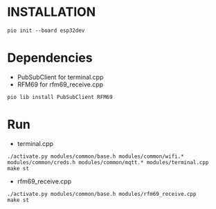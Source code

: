 # INSTALLATION
```
pio init --board esp32dev
```

# Dependencies
- PubSubClient for terminal.cpp
- RFM69 for rfm69_receive.cpp

```
pio lib install PubSubClient RFM69
```

# Run

- terminal.cpp
```
./activate.py modules/common/base.h modules/common/wifi.* modules/common/creds.h modules/common/mqtt.* modules/terminal.cpp
make st
```

- rfm69_receive.cpp
```
./activate.py modules/common/base.h modules/rfm69_receive.cpp
make st
```
